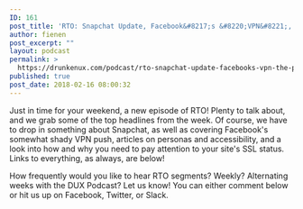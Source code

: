 ```yaml
---
ID: 161
post_title: 'RTO: Snapchat Update, Facebook&#8217;s &#8220;VPN&#8221;, The Persona Paradox&#8230;'
author: fienen
post_excerpt: ""
layout: podcast
permalink: >
  https://drunkenux.com/podcast/rto-snapchat-update-facebooks-vpn-the-persona-paradox/
published: true
post_date: 2018-02-16 08:00:32
---
```

Just in time for your weekend, a new episode of RTO! Plenty to talk about, and we grab some of the top headlines from the week. Of course, we have to drop in something about Snapchat, as well as covering Facebook's somewhat shady VPN push, articles on personas and accessibility, and a look into how and why you need to pay attention to your site's SSL status. Links to everything, as always, are below!

How frequently would you like to hear RTO segments? Weekly? Alternating weeks with the DUX Podcast? Let us know! You can either comment below or hit us up on Facebook, Twitter, or Slack.